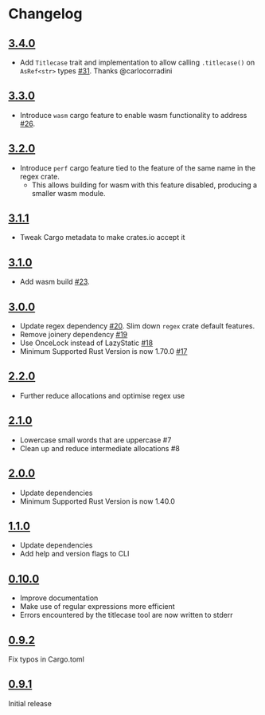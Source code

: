 Changelog
=========

## [3.4.0](https://github.com/wezm/titlecase/releases/tag/v3.4.0)

- Add `Titlecase` trait and implementation to allow calling `.titlecase()` on
  `AsRef<str>` types [#31](https://github.com/wezm/titlecase/pull/31). Thanks
  @carlocorradini

## [3.3.0](https://github.com/wezm/titlecase/releases/tag/v3.3.0)

- Introduce `wasm` cargo feature to enable wasm functionality
  to address [#26](https://github.com/wezm/titlecase/issues/26).

## [3.2.0](https://github.com/wezm/titlecase/releases/tag/v3.2.0)

- Introduce `perf` cargo feature tied to the feature of the same
  name in the regex crate.
  - This allows building for wasm with this feature disabled,
    producing a smaller wasm module.

## [3.1.1](https://github.com/wezm/titlecase/releases/tag/v3.1.1)

- Tweak Cargo metadata to make crates.io accept it

## [3.1.0](https://github.com/wezm/titlecase/releases/tag/v3.1.0)

- Add wasm build [#23](https://github.com/wezm/titlecase/pull/23).

## [3.0.0](https://github.com/wezm/titlecase/releases/tag/v3.0.0)

- Update regex dependency [#20](https://github.com/wezm/titlecase/pull/20).
  Slim down `regex` crate default features.
- Remove joinery dependency [#19](https://github.com/wezm/titlecase/pull/19)
- Use OnceLock instead of LazyStatic [#18](https://github.com/wezm/titlecase/pull/18)
- Minimum Supported Rust Version is now 1.70.0 [#17](https://github.com/wezm/titlecase/pull/17)

## [2.2.0](https://github.com/wezm/titlecase/releases/tag/v2.2.0)

- Further reduce allocations and optimise regex use

## [2.1.0](https://github.com/wezm/titlecase/releases/tag/v2.1.0)

- Lowercase small words that are uppercase #7
- Clean up and reduce intermediate allocations #8

## [2.0.0](https://github.com/wezm/titlecase/releases/tag/v2.0.0)

- Update dependencies
- Minimum Supported Rust Version is now 1.40.0

## [1.1.0](https://github.com/wezm/titlecase/releases/tag/v1.1.0)

- Update dependencies
- Add help and version flags to CLI

## [0.10.0](https://github.com/wezm/titlecase/releases/tag/v0.10.0)

- Improve documentation
- Make use of regular expressions more efficient
- Errors encountered by the titlecase tool are now written to stderr

## [0.9.2](https://github.com/wezm/titlecase/releases/tag/v0.9.2)

Fix typos in Cargo.toml

## [0.9.1](https://github.com/wezm/titlecase/releases/tag/0.9.1)

Initial release
